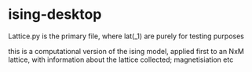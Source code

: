 # ising-desktop

Lattice.py is the primary file, where lat(_1) are purely for testing purposes


this is a computational version of the ising model, applied first to an NxM lattice,
with information about the lattice collected; magnetisiation etc
